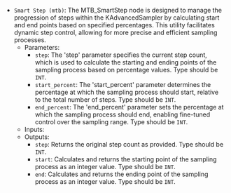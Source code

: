 - `Smart Step (mtb)`: The MTB_SmartStep node is designed to manage the progression of steps within the KAdvancedSampler by calculating start and end points based on specified percentages. This utility facilitates dynamic step control, allowing for more precise and efficient sampling processes.
    - Parameters:
        - `step`: The 'step' parameter specifies the current step count, which is used to calculate the starting and ending points of the sampling process based on percentage values. Type should be `INT`.
        - `start_percent`: The 'start_percent' parameter determines the percentage at which the sampling process should start, relative to the total number of steps. Type should be `INT`.
        - `end_percent`: The 'end_percent' parameter sets the percentage at which the sampling process should end, enabling fine-tuned control over the sampling range. Type should be `INT`.
    - Inputs:
    - Outputs:
        - `step`: Returns the original step count as provided. Type should be `INT`.
        - `start`: Calculates and returns the starting point of the sampling process as an integer value. Type should be `INT`.
        - `end`: Calculates and returns the ending point of the sampling process as an integer value. Type should be `INT`.

